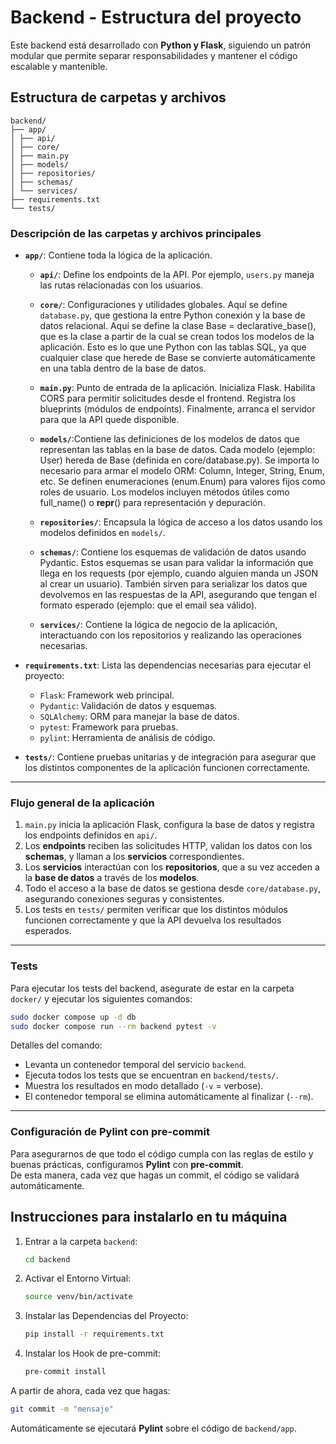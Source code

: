 # Backend - Estructura del proyecto

Este backend está desarrollado con **Python y Flask**, siguiendo un patrón modular que permite separar responsabilidades y mantener el código escalable y mantenible.

## Estructura de carpetas y archivos

```text
backend/
├── app/
│ ├── api/
│ ├── core/
│ ├── main.py
│ ├── models/
│ ├── repositories/
│ ├── schemas/
│ └── services/
├── requirements.txt
└── tests/
```

### Descripción de las carpetas y archivos principales

- **`app/`**: Contiene toda la lógica de la aplicación.

  - **`api/`**: Define los endpoints de la API. Por ejemplo, `users.py` maneja las rutas relacionadas con los usuarios.

  - **`core/`**: Configuraciones y utilidades globales. 
    Aquí se define `database.py`, que gestiona la entre Python conexión y la base de datos relacional. 
    Aquí se define la clase Base = declarative_base(), que es la clase a partir de la cual se crean todos los modelos de la aplicación.
    Esto es lo que une Python con las tablas SQL, ya que cualquier clase que herede de Base se convierte automáticamente en una tabla dentro de la base de datos.

  - **`main.py`**: Punto de entrada de la aplicación. 
    Inicializa Flask.
    Habilita CORS para permitir solicitudes desde el frontend.
    Registra los blueprints (módulos de endpoints).
    Finalmente, arranca el servidor para que la API quede disponible.

  - **`models/`**:Contiene las definiciones de los modelos de datos que representan las tablas en la base de datos. 
    Cada modelo (ejemplo: User) hereda de Base (definida en core/database.py).
    Se importa lo necesario para armar el modelo ORM: Column, Integer, String, Enum, etc.
    Se definen enumeraciones (enum.Enum) para valores fijos como roles de usuario.
    Los modelos incluyen métodos útiles como full_name() o __repr__() para representación y depuración.

  - **`repositories/`**: Encapsula la lógica de acceso a los datos usando los modelos definidos en `models/`. 

  - **`schemas/`**: Contiene los esquemas de validación de datos usando Pydantic.
    Estos esquemas se usan para validar la información que llega en los requests (por ejemplo, cuando alguien manda un JSON al crear un usuario).
    También sirven para serializar los datos que devolvemos en las respuestas de la API, asegurando que tengan el formato esperado (ejemplo: que el email sea válido).

  - **`services/`**: Contiene la lógica de negocio de la aplicación, interactuando con los repositorios y realizando las operaciones necesarias.

- **`requirements.txt`**: Lista las dependencias necesarias para ejecutar el proyecto:
  - `Flask`: Framework web principal.
  - `Pydantic`: Validación de datos y esquemas.
  - `SQLAlchemy`: ORM para manejar la base de datos.
  - `pytest`: Framework para pruebas.
  - `pylint`: Herramienta de análisis de código.

- **`tests/`**: Contiene pruebas unitarias y de integración para asegurar que los distintos componentes de la aplicación funcionen correctamente.

---

### Flujo general de la aplicación

1. `main.py` inicia la aplicación Flask, configura la base de datos y registra los endpoints definidos en `api/`.
2. Los **endpoints** reciben las solicitudes HTTP, validan los datos con los **schemas**, y llaman a los **servicios** correspondientes.
3. Los **servicios** interactúan con los **repositorios**, que a su vez acceden a la **base de datos** a través de los **modelos**.
4. Todo el acceso a la base de datos se gestiona desde `core/database.py`, asegurando conexiones seguras y consistentes.
5. Los tests en `tests/` permiten verificar que los distintos módulos funcionen correctamente y que la API devuelva los resultados esperados.

---

### Tests 

Para ejecutar los tests del backend, asegurate de estar en la carpeta `docker/` y ejecutar los siguientes comandos:

```bash
sudo docker compose up -d db
sudo docker compose run --rm backend pytest -v
```

Detalles del comando:

- Levanta un contenedor temporal del servicio `backend`.
- Ejecuta todos los tests que se encuentran en `backend/tests/`.
- Muestra los resultados en modo detallado (`-v` = verbose).
- El contenedor temporal se elimina automáticamente al finalizar (`--rm`).

---

### Configuración de Pylint con pre-commit

Para asegurarnos de que todo el código cumpla con las reglas de estilo y buenas prácticas, configuramos **Pylint** con **pre-commit**.  
De esta manera, cada vez que hagas un commit, el código se validará automáticamente.

##  Instrucciones para instalarlo en tu máquina

1. Entrar a la carpeta `backend`:
   ```bash
   cd backend
   ```

2. Activar el Entorno Virtual:
   ```bash
   source venv/bin/activate
   ```

3. Instalar las Dependencias del Proyecto:
   ```bash
   pip install -r requirements.txt
   ```

4. Instalar los Hook de pre-commit:
   ```bash
   pre-commit install
   ```

A partir de ahora, cada vez que hagas:
   ```bash
   git commit -m "mensaje"
   ```

Automáticamente se ejecutará **Pylint** sobre el código de `backend/app`.
